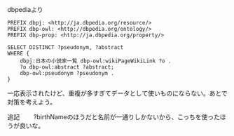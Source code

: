 dbpediaより

```
PREFIX dbpj: <http://ja.dbpedia.org/resource/>
PREFIX dbp-owl: <http://dbpedia.org/ontology/>
PREFIX dbp-prop: <http://ja.dbpedia.org/property/>

SELECT DISTINCT ?pseudonym, ?abstract
WHERE {
    dbpj:日本の小説家一覧 dbp-owl:wikiPageWikiLink ?o .
    ?o dbp-owl:abstract ?abstract;
    dbp-owl:pseudonym ?pseudonym .
}
```

一応表示されたけど、重複が多すぎてデータとして使いものにならない。あとで対策を考えよう。

追記　　
?birthNameのほうだと名前が一通りしかないから、こっちを使ったほうが良いな。
